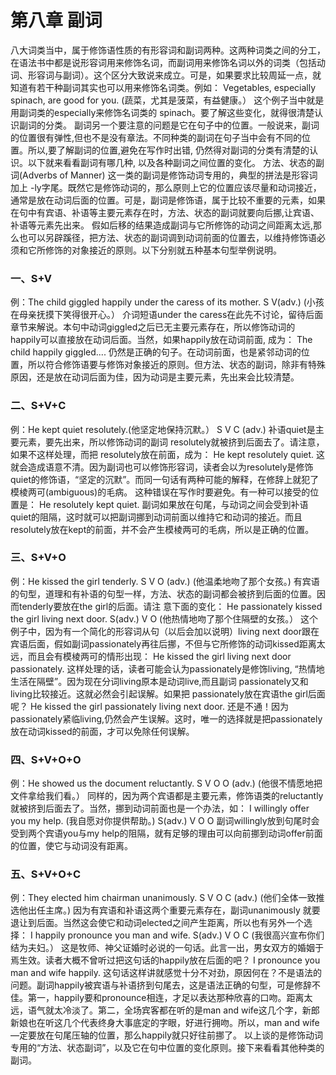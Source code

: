 # 第八章 副词

八大词类当中，属于修饰语性质的有形容词和副词两种。这两种词类之间的分工，在语法书中都是说形容词用来修饰名词，而副词用来修饰名词以外的词类（包括动词、形容词与副词）。这个区分大致说来成立。可是，如果要求比较周延一点，就知道有若干种副词其实也可以用来修饰名词类。例如：
Vegetables, especially spinach, are good for you.
(蔬菜，尤其是菠菜，有益健康。）
这个例子当中就是用副词类的especially来修饰名词类的 spinach。要了解这些变化，就得很清楚认识副词的分类。
副词另一个要注意的问题是它在句子中的位置。一般说来，副词的位置很有弹性,但也不是没有章法。不同种类的副词在句子当中会有不同的位置。所以,要了解副词的位置,避免在写作时出错, 仍然得对副词的分类有清楚的认识。以下就来看看副词有哪几种, 以及各种副词之间位置的变化。
方法、状态的副词(Adverbs of Manner)
这一类的副词是修饰动词专用的，典型的拼法是形容词加上 -ly字尾。既然它是修饰动词的，那么原则上它的位置应该尽量和动词接近，通常是放在动词后面的位置。可是，副词是修饰语，属于比较不重要的元素，如果在句中有宾语、补语等主要元素存在时，方法、状态的副词就要向后挪,让宾语、补语等元素先出来。 假如后移的结果造成副词与它所修饰的动词之间距离太远,那么也可以另辟蹊径，把方法、状态的副词调到动词前面的位置去，以维持修饰语必须和它所修饰的对象接近的原则。以下分别就五种基本句型举例说明。

### 一、S+V


例：The child giggled happily under the caress of its mother.
S V(adv.)
(小孩在母亲抚摸下笑得很开心。）
介词短语under the caress在此先不讨论，留待后面章节来解说。本句中动词giggled之后已无主要元素存在，所以修饰动词的 happily可以直接放在动词后面。当然，如果happily放在动词前面, 成为：
The child happily giggled....
仍然是正确的句子。在动词前面，也是紧邻动词的位置，所以符合修饰语要与修饰对象接近的原则。但方法、状态的副词，除非有特殊原因，还是放在动词后面为佳，因为动词是主要元素，先出来会比较清楚。

### 二、S+V+C


例：He kept quiet resolutely.(他坚定地保持沉默。）
S V C (adv.)
补语quiet是主要元素，要先出来，所以修饰动词的副词 resolutely就被挤到后面去了。请注意，如果不这样处理，而把 resolutely放在前面，成为：
He kept resolutely quiet.
这就会造成语意不清。因为副词也可以修饰形容词，读者会以为resolutely是修饰quiet的修饰语，“坚定的沉默”。而同一句话有两种可能的解释，在修辞上就犯了模棱两可(ambiguous)的毛病。 这种错误在写作时要避免。有一种可以接受的位置是：
He resolutely kept quiet.
副词如果放在句尾，与动词之间会受到补语quiet的阻隔，这时就可以把副词挪到动词前面以维持它和动词的接近。而且 resolutely放在kept的前面，并不会产生模棱两可的毛病，所以是正确的位置。

### 三、S+V+O


例：He kissed the girl tenderly.
S V O (adv.)
(他温柔地吻了那个女孩。)
有宾语的句型，道理和有补语的句型一样，方法、状态的副词都会被挤到后面的位置。因而tenderly要放在the girl的后面。请注 意下面的变化：
He passionately kissed the girl living next door.
S(adv.) V O
(他热情地吻了那个住隔壁的女孩。）
这个例子中，因为有一个简化的形容词从句（以后会加以说明）living next door跟在宾语后面，假如副词passionately再往后挪，不但与它所修饰的动词kissed距离太远，而且会有模棱两可的情形出现：
He kissed the girl living next door passionately.
这样处理的话，读者可能会认为passionately是修饰living, “热情地生活在隔壁”。因为现在分词living原本是动词live,而且副词 passionately又和living比较接近。这就必然会引起误解。如果把 passionately放在宾语the girl后面呢？
He kissed the girl passionately living next door.
还是不通！因为passionately紧临living,仍然会产生误解。这时，唯一的选择就是把passionately放在动词kissed的前面，才可以免除任何误解。

### 四、S+V+O+O


例：He showed us the document reluctantly.
S V O O (adv.)
(他很不情愿地把文件拿给我们看。）
同样的，因为两个宾语都是主要元素，修饰语类的reluctantly 就被挤到后面去了。当然，挪到动词前面也是一个办法，如：
I willingly offer you my help. (我自愿对你提供帮助。)
S(adv.) V O O
副词willingly放到句尾时会受到两个宾语you与my help的阻隔，就有足够的理由可以向前挪到动词offer前面的位置，使它与动词没有距离。

### 五、S+V+O+C


例：They elected him chairman unanimously.
S V O C (adv.)
(他们全体一致推选他出任主席。)
因为有宾语和补语这两个重要元素存在，副词unanimously 就要退让到后面。当然这会使它和动词elected之间产生距离，所以也有另外一个选择：
I happily pronounce you man and wife.
S(adv.) V O C
(我很高兴宣布你们结为夫妇。）
这是牧师、神父证婚时必说的一句话。此言一出，男女双方的婚姻于焉生效。读者大概不曾听过把这句话的happily放在后面的吧？
I pronounce you man and wife happily.
这句话这样讲就感觉十分不对劲，原因何在？不是语法的问题。副词happily被宾语与补语挤到句尾去，这是语法正确的句型，可是修辞不佳。第一，happily要和pronounce相连，才足以表达那种欣喜的口吻。距离太远，语气就太冷淡了。第二，全场宾客都在听的是man and wife这几个字，新郎新娘也在听这几个代表终身大事底定的字眼，好进行拥吻。所以，man and wife —定要放在句尾压轴的位置，那么happily就只好往前挪了。
以上谈的是修饰动词专用的“方法、状态副词”，以及它在句中位置的变化原则。接下来看看其他种类的副词。
